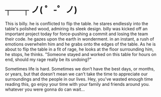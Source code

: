 # **┬──┬ ノ( ゜-゜ノ)**

This is billy. he is conflicted to flip the table. he stares endlessly into the table's polished wood, admiring its sleek design. billy was kicked off an important project today for force-pushing a commit and losing the team their code. he gazes upon the earth in wonderment. in an instant, a rush of emotions overwhelm him and he grabs onto the edges of the table. As he is about to flip the table in a fit of rage, he looks at the floor surrounding him, he stops, he thinks. "Someone stayed and worked on this table for hours on end, should my rage really be its undoing?"

Sometimes life is hard. Sometimes we don’t have the best days, or months, or years, but that doesn’t mean we can’t take the time to appreciate our surroundings and the people in our lives. Hey, you've wasted enough time reading this, go enjoy your time with your family and friends around you. whatever you were gonna do can wait...


